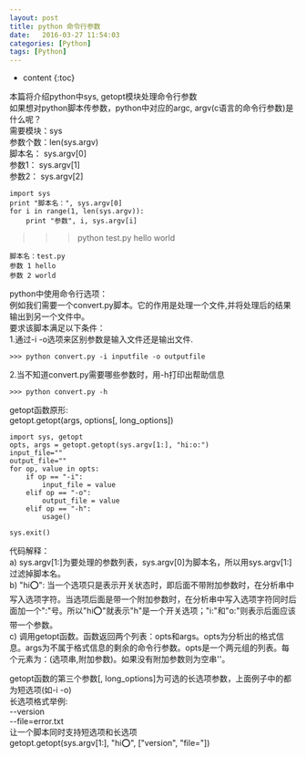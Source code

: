 ```yaml
---
layout: post
title: python 命令行参数
date:   2016-03-27 11:54:03
categories: [Python]
tags: [Python]
---
```


* content
{:toc}

本篇将介绍python中sys, getopt模块处理命令行参数   
如果想对python脚本传参数，python中对应的argc, argv(c语言的命令行参数)是什么呢？   
需要模块：sys   
参数个数：len(sys.argv)   
脚本名：    sys.argv[0]   
参数1：     sys.argv[1]   
参数2：     sys.argv[2]   

	import sys
	print "脚本名：", sys.argv[0]
	for i in range(1, len(sys.argv)):
		print "参数", i, sys.argv[i]

>>>python test.py hello world   

	脚本名：test.py
	参数 1 hello
	参数 2 world

python中使用命令行选项：   
例如我们需要一个convert.py脚本。它的作用是处理一个文件,并将处理后的结果输出到另一个文件中。   
要求该脚本满足以下条件：   
1.通过-i -o选项来区别参数是输入文件还是输出文件.   

	>>> python convert.py -i inputfile -o outputfile
	
2.当不知道convert.py需要哪些参数时，用-h打印出帮助信息   

	>>> python convert.py -h

getopt函数原形:   
getopt.getopt(args, options[, long_options])   

	import sys, getopt
	opts, args = getopt.getopt(sys.argv[1:], "hi:o:")
	input_file=""
	output_file=""
	for op, value in opts:
		if op == "-i":
			input_file = value
		elif op == "-o":
			output_file = value
		elif op == "-h":
			usage()

    sys.exit()   

代码解释：   
a) sys.argv[1:]为要处理的参数列表，sys.argv[0]为脚本名，所以用sys.argv[1:]过滤掉脚本名。   
b) "hi:o:": 当一个选项只是表示开关状态时，即后面不带附加参数时，在分析串中写入选项字符。当选项后面是带一个附加参数时，在分析串中写入选项字符同时后面加一个":"号。所以"hi:o:"就表示"h"是一个开关选项；"i:"和"o:"则表示后面应该带一个参数。   
c) 调用getopt函数。函数返回两个列表：opts和args。opts为分析出的格式信息。args为不属于格式信息的剩余的命令行参数。opts是一个两元组的列表。每个元素为：(选项串,附加参数)。如果没有附加参数则为空串''。   

getopt函数的第三个参数[, long_options]为可选的长选项参数，上面例子中的都为短选项(如-i -o)   
长选项格式举例:   
--version   
--file=error.txt   
让一个脚本同时支持短选项和长选项   
getopt.getopt(sys.argv[1:], "hi:o:", ["version", "file="])